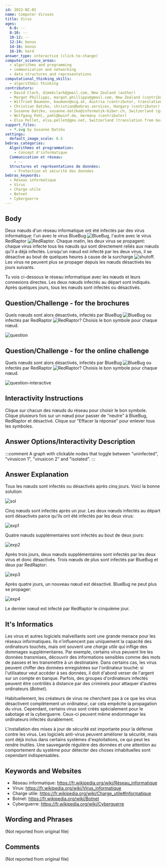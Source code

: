 ```yaml
---
id: 2022-NZ-01
name: Computer Viruses
title: Virus
ages:
  6-8: --
  8-10: --
  10-12: --
  12-14: bonus
  14-16: bonus
  16-19: hard
answer_type: interactive (click-to-change)
computer_science_areas:
  - algorithms and programming
  - communication and networking
  - data structures and representations
computational_thinking_skills:
  - algorithmic thinking
contributors:
  - David Clark, dimekclark@gmail.com, New Zealand (author)
  - Margot Phillipps, margot.phillipps@gmail.com, New Zealand (contributor)
  - Wilfried Baumann, baumann@ocg.at, Austria (contributor, translation from English into German)
  - Christian Datzko, christian@bebras.services, Hungary (contributor)
  - Susanne Datzko, susanne.datzko@informatik-biber.ch, Switzerland (graphics, contributor)
  - Wolfgang Pohl, pohl@bwinf.de, Germany (contributor)
  - Elsa Pellet, elsa.pellet@gmx.net, Switzerland (translation from German into French)
support_files:
  - *.svg by Susanne Datzko
settings:
  default_image_scale: 0.5
bebras_categories:
  Algorithmes et programmation:
    - Concept d'informatique
  Communication et réseau:
    - --
  Structures et représentations de données:
    - Protection et sécurité des données
bebras_keywords:
  - Réseau informatique
  - Virus
  - Charge utile
  - Botnet
  - Cyberguerre
---
```


[exp1]: graphics/2022-NZ-01-explanation1.svg "Jour 1"
[exp2]: graphics/2022-NZ-01-explanation2.svg "Jour 2"
[exp3]: graphics/2022-NZ-01-explanation3.svg "Jour 3"
[exp4]: graphics/2022-NZ-01-explanation4.svg "Jour 4"
[sol]: graphics/2022-NZ-01-solution.svg "Réponse correcte"
[question]: graphics/2022-NZ-01-question.svg "Graphique avec réseau et noœuds (450px)"
[question-interactive]: interactivity/2022-NZ-01-question_interactive.svg "interactive question"
[BlueBug]: graphics/2022-NZ-01-virusBB.svg "Virus BlueBug (15px)"
[RedRaptor]: graphics/2022-NZ-01-virusRR.svg "Virus RedRaptor (15px)"
[shutoff]: graphics/2022-NZ-01-virusdeaktiviert.svg "Double infection virale - nœuds désactivés (15px)"


## Body

Deux nœuds d'un réseau informatique ont été infectés par des virus informatique: l'un avec le virus BlueBug ![BlueBug], l'autre avec le virus RedRaptor ![RedRaptor]. Chaque matin, les deux virus se propagent: chaque virus infecte tous les nœuds qui sont directement reliés aux nœuds qu'il a déjà infectés. Lorsqu'un nœud est infecté par les deux virus, il se désactive au bout de quelques heures à cause de la surcharge ![shutoff]. Les virus ne peuvent plus se propager depuis les nœuds désactivés les jours suivants.

Tu vois ci-dessous le réseau informatique avec les nœuds et leurs connexions directes. Les deux nœuds infectés au départ sont indiqués. Après quelques jours, tous les nœuds sont infectés ou désactivés.

## Question/Challenge - for the brochures

Quels nœuds sont alors désactivés, infectés par BlueBug ![BlueBug] ou infectés par RedRaptor ![RedRaptor]?
Choisis le bon symbole pour chaque nœud.

![question]

## Question/Challenge - for the online challenge

Quels nœuds sont alors désactivés, infectés par BlueBug ![BlueBug] ou infectés par RedRaptor ![RedRaptor]?
Choisis le bon symbole pour chaque nœud.

![question-interactive]

## Interactivity Instructions

Clique sur chacun des nœuds du réseau pour choisir le bon symbole. Clique plusieurs fois sur un nœud pour passer de "neutre" à BlueBug, RedRaptor et désactivé. Clique sur "Effacer la réponse" pour enlever tous les symboles.


## Answer Options/Interactivity Description

<!-- empty -->

:::comment
A graph with clickable nodes that toggle between "uninfected", "virusicon 1", "virusicon 2" and "isolated".
:::


## Answer Explanation

Tous les nœuds sont infectés ou désactivés après cinq jours. Voici la bonne solution:


![sol]

Cinq nœuds sont infectés après un jour. Les deux nœuds infectés au départ sont désactivés parce qu'ils ont été infectés par les deux virus:

![exp1]

Quatre nœuds supplémentaires sont infectés au bout de deux jours:

![exp2]

Après trois jours, deux nœuds supplémentaires sont infectés par les deux virus et donc désactivés. Trois nœuds de plus sont infectés par BlueBug et deux par RedRaptor:

![exp3]

Après quatre jours, un nouveau nœud est désactivé. BlueBug ne peut plus se propager:

![exp4]

Le dernier nœud est infecté par RedRaptor le cinquième jour.


## It's Informatics

Les virus et autres logiciels malveillants sont une grande menace pour les réseaux informatiques. Ils n'influencent pas uniquement la capacité des ordinateurs touchés, mais ont souvent une _charge utile_ qui inflige des dommages supplémentaires. Par exemple, certains virus peuvent lire les données transmises, découvrir des informations sensibles comme des mots de passes et les transmettre à un destinataire. Dans certains cas, les virus peuvent chiffer des données enregistrées sur l'ordinateur touché: si l'utilisateur veut accéder à ses données, il doit d'abord verser de l'argent sur un compte en banque. Parfois, des groupes d'ordinateurs infectés peuvent être contrôlés à distance par des criminels pour attaquer d'autres ordinateurs (_Botnet_).

Habituellement, les créateurs de virus ne cherchent pas à ce que les virus désactivent complètement un ordinateur, car cela empêche la propagation du virus. Cependant, certains virus sont créés spécialement pour le sabotage et la cyberguerre. Ceux-ci peuvent même endommager les ordinateurs infectés durablement.

L'installation des mises à jour de sécurité est importante pour la défense contre les virus. Les logiciels anti-virus peuvent améliorer la sécurité, mais sont déjà inclus dans certains systèmes d'exploitations, ce qui peut les rendre inutiles. Une sauvegarde régulière des données et une attention au comportement du système pour détecter des choses inhabituelles sont cependant indispensables.


## Keywords and Websites

 - Réseau informatique: https://fr.wikipedia.org/wiki/Réseau_informatique
 - Virus: https://fr.wikipedia.org/wiki/Virus_informatique
 - Charge utile: https://fr.wikipedia.org/wiki/Charge_utile#Informatique
 - Botnet: https://fr.wikipedia.org/wiki/Botnet
 - Cyberguerre: https://fr.wikipedia.org/wiki/Cyberguerre


## Wording and Phrases

(Not reported from original file)


## Comments

(Not reported from original file)
